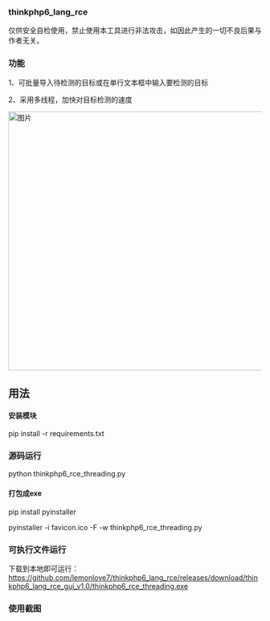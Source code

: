 ### thinkphp6_lang_rce
仅供安全自检使用，禁止使用本工具进行非法攻击，如因此产生的一切不良后果与作者无关。

### 功能
1、可批量导入待检测的目标或在单行文本框中输入要检测的目标

2、采用多线程，加快对目标检测的速度

<img width="516" alt="图片" src="https://user-images.githubusercontent.com/56328995/207056789-607781c2-6856-4002-8ea3-d3d6241490ce.png">


## 用法
#### 安装模块
pip install -r requirements.txt
### 源码运行
python thinkphp6_rce_threading.py
#### 打包成exe
pip install pyinstaller

pyinstaller -i favicon.ico -F -w thinkphp6_rce_threading.py

### 可执行文件运行
下载到本地即可运行：https://github.com/lemonlove7/thinkphp6_lang_rce/releases/download/thinkphp6_lang_rce_gui_v1.0/thinkphp6_rce_threading.exe

### 使用截图
